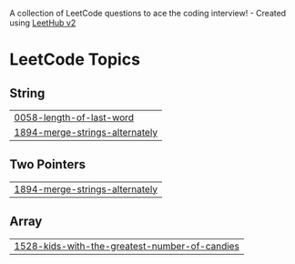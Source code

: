 A collection of LeetCode questions to ace the coding interview! - Created using [LeetHub v2](https://github.com/arunbhardwaj/LeetHub-2.0)
<!---LeetCode Topics Start-->
# LeetCode Topics
## String
|  |
| ------- |
| [0058-length-of-last-word](https://github.com/etWert/LeetCode-Practice/tree/master/0058-length-of-last-word) |
| [1894-merge-strings-alternately](https://github.com/etWert/LeetCode-Practice/tree/master/1894-merge-strings-alternately) |
## Two Pointers
|  |
| ------- |
| [1894-merge-strings-alternately](https://github.com/etWert/LeetCode-Practice/tree/master/1894-merge-strings-alternately) |
## Array
|  |
| ------- |
| [1528-kids-with-the-greatest-number-of-candies](https://github.com/etWert/LeetCode-Practice/tree/master/1528-kids-with-the-greatest-number-of-candies) |
<!---LeetCode Topics End-->